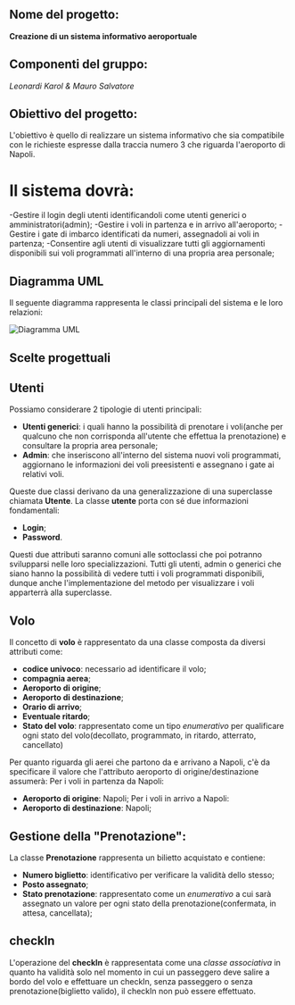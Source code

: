 ## Nome del progetto:
**Creazione di un sistema informativo aeroportuale**
## Componenti del gruppo:
_Leonardi Karol & Mauro Salvatore_

## Obiettivo del progetto:
L'obiettivo è quello di realizzare un sistema informativo che sia compatibile con le richieste espresse dalla traccia numero 3 che
riguarda l'aeroporto di Napoli.

# Il sistema dovrà:
-Gestire il login degli utenti identificandoli come utenti generici o amministratori(admin);
-Gestire i voli in partenza e in arrivo all'aeroporto;
-Gestire i gate di imbarco identificati da numeri, assegnadoli ai voli in partenza;
-Consentire agli utenti di visualizzare tutti gli aggiornamenti disponibili sui voli programmati all'interno di una propria area personale;

## **Diagramma UML**

Il seguente diagramma rappresenta le classi principali del sistema e le loro relazioni:

![Diagramma UML](../images/uml.png)

## Scelte progettuali
## Utenti
Possiamo considerare 2 tipologie di utenti principali:
* **Utenti generici**: i quali hanno la possibilità di prenotare
  i voli(anche per qualcuno che non corrisponda all'utente che effettua la prenotazione) e consultare la propria area personale;
* **Admin**: che inseriscono all'interno del sistema nuovi voli programmati, aggiornano le informazioni dei voli preesistenti e assegnano
  i gate ai relativi voli.

Queste due classi derivano da una generalizzazione di una superclasse chiamata **Utente**. La classe **utente** porta con sé due informazioni fondamentali:
* **Login**;
* **Password**.

Questi due attributi saranno comuni alle sottoclassi che poi potranno svilupparsi nelle loro specializzazioni.
Tutti gli utenti, admin o generici che siano hanno la possibilità di vedere tutti i voli programmati disponibili, dunque anche l'implementazione del metodo per visualizzare i voli
apparterrà alla superclasse.

## Volo
Il concetto di **volo** è rappresentato da una classe composta da diversi attributi come:
* **codice univoco**: necessario ad identificare il volo;
* **compagnia aerea**;
* **Aeroporto di origine**;
* **Aeroporto di destinazione**;
* **Orario di arrivo**;
* **Eventuale ritardo**;
* **Stato del volo**: rappresentato come un tipo _enumerativo_ per qualificare ogni stato del volo(decollato, programmato, in ritardo, atterrato, cancellato)

Per quanto riguarda gli aerei che partono da e arrivano a Napoli, c'è da specificare il valore che l'attributo aeroporto di origine/destinazione assumerà:
Per i voli in partenza da Napoli:
* **Aeroporto di origine**: Napoli;
  Per i voli in arrivo a Napoli:
* **Aeroporto di destinazione**: Napoli;

## Gestione della "Prenotazione":
La classe **Prenotazione** rappresenta un bilietto acquistato e contiene:
* **Numero biglietto**: identificativo per verificare la validità dello stesso;
* **Posto assegnato**;
* **Stato prenotazione**: rappresentato come un _enumerativo_ a cui sarà assegnato un valore per ogni stato della prenotazione(confermata, in attesa, cancellata);

## checkIn
L'operazione del **checkIn** è rappresentata come una _classe associativa_ in quanto ha validità solo nel momento in cui un passeggero deve salire a bordo del volo
e effettuare un checkIn, senza passeggero o senza prenotazione(biglietto valido), il checkIn non può essere effettuato.







